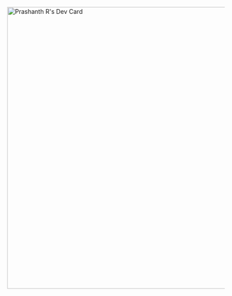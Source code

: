 <a href="https://app.daily.dev/prashanthraj"><img src="https://api.daily.dev/devcards/v2/EGZKDjOjU.png?type=wide&r=2w2" width="652" alt="Prashanth R's Dev Card"/></a>

<!--
**prashanthrpr/prashanthrpr** is a ✨ _special_ ✨ repository because its `README.md` (this file) appears on your GitHub profile.

Here are some ideas to get you started:

- 🔭 I’m currently working on ...
- 🌱 I’m currently learning ...
- 👯 I’m looking to collaborate on ...
- 🤔 I’m looking for help with ...
- 💬 Ask me about ...
- 📫 How to reach me: ...
- 😄 Pronouns: ...
- ⚡ Fun fact: ...
-->
